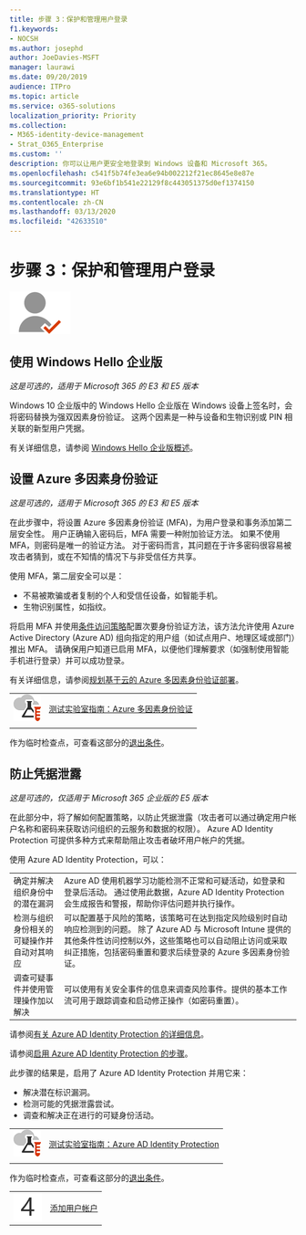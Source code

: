 ```yaml
---
title: 步骤 3：保护和管理用户登录
f1.keywords:
- NOCSH
ms.author: josephd
author: JoeDavies-MSFT
manager: laurawi
ms.date: 09/20/2019
audience: ITPro
ms.topic: article
ms.service: o365-solutions
localization_priority: Priority
ms.collection:
- M365-identity-device-management
- Strat_O365_Enterprise
ms.custom: ''
description: 你可以让用户更安全地登录到 Windows 设备和 Microsoft 365。
ms.openlocfilehash: c541f5b74fe3ea6e94b002212f21ec8645e8e87e
ms.sourcegitcommit: 93e6bf1b541e22129f8c443051375d0ef1374150
ms.translationtype: HT
ms.contentlocale: zh-CN
ms.lasthandoff: 03/13/2020
ms.locfileid: "42633510"
---
```

# <a name="step-3-secure-and-manage-your-user-sign-ins"></a>步骤 3：保护和管理用户登录

![第 2 阶段 - 标识](../media/deploy-foundation-infrastructure/identity_icon-small.png)


<a name="identity-windows-hello"></a>
## <a name="use-windows-hello-for-business"></a>使用 Windows Hello 企业版

*这是可选的，适用于 Microsoft 365 的 E3 和 E5 版本*

Windows 10 企业版中的 Windows Hello 企业版在 Windows 设备上签名时，会将密码替换为强双因素身份验证。 这两个因素是一种与设备和生物识别或 PIN 相关联的新型用户凭据。

有关详细信息，请参阅 [Windows Hello 企业版概述](https://docs.microsoft.com/windows/security/identity-protection/hello-for-business/hello-overview)。


<a name="identity-mfa"></a>
## <a name="set-up-azure-multi-factor-authentication"></a>设置 Azure 多因素身份验证

*这是可选的，适用于 Microsoft 365 的 E3 和 E5 版本*

在此步骤中，将设置 Azure 多因素身份验证 (MFA)，为用户登录和事务添加第二层安全性。 用户正确输入密码后，MFA 需要一种附加验证方法。 如果不使用 MFA，则密码是唯一的验证方法。 对于密码而言，其问题在于许多密码很容易被攻击者猜到，或在不知情的情况下与非受信任方共享。

使用 MFA，第二层安全可以是：

- 不易被欺骗或者复制的个人和受信任设备，如智能手机。
- 生物识别属性，如指纹。

将启用 MFA 并使用[条件访问策略](https://docs.microsoft.com/azure/active-directory/authentication/howto-mfa-getstarted#enable-multi-factor-authentication-with-conditional-access)配置次要身份验证方法，该方法允许使用 Azure Active Directory (Azure AD) 组向指定的用户组（如试点用户、地理区域或部门）推出 MFA。 请确保用户知道已启用 MFA，以便他们理解要求（如强制使用智能手机进行登录）并可以成功登录。 

有关详细信息，请参阅[规划基于云的 Azure 多因素身份验证部署](https://docs.microsoft.com/azure/active-directory/authentication/howto-mfa-getstarted)。

|||
|:-------|:-----|
|![Microsoft 云的测试实验室指南](../media/m365-enterprise-test-lab-guides/cloud-tlg-icon-small.png)| [测试实验室指南：Azure 多因素身份验证](multi-factor-authentication-microsoft-365-test-environment.md) |
|||

作为临时检查点，可查看这部分的[退出条件](identity-exit-criteria.md#crit-identity-mfa)。

<a name="identity-ident-prot"></a>
## <a name="protect-against-credential-compromise"></a>防止凭据泄露

*这是可选的，仅适用于 Microsoft 365 企业版的 E5 版本*

在此部分中，将了解如何配置策略，以防止凭据泄露（攻击者可以通过确定用户帐户名称和密码来获取访问组织的云服务和数据的权限）。 Azure AD Identity Protection 可提供多种方式来帮助阻止攻击者破坏用户帐户的凭据。

使用 Azure AD Identity Protection，可以：

|||
|:---------|:---------|
|确定并解决组织身份中的潜在漏洞|Azure AD 使用机器学习功能检测不正常和可疑活动，如登录和登录后活动。 通过使用此数据，Azure AD Identity Protection 会生成报告和警报，帮助你评估问题并执行操作。|
|检测与组织身份相关的可疑操作并自动对其响应|可以配置基于风险的策略，该策略可在达到指定风险级别时自动响应检测到的问题。 除了 Azure AD 与 Microsoft Intune 提供的其他条件性访问控制以外，这些策略也可以自动阻止访问或采取纠正措施，包括密码重置和要求后续登录的 Azure 多因素身份验证。|
|调查可疑事件并使用管理操作加以解决|可以使用有关安全事件的信息来调查风险事件。提供的基本工作流可用于跟踪调查和启动修正操作（如密码重置）。|

请参阅[有关 Azure AD Identity Protection 的详细信息](https://docs.microsoft.com/azure/active-directory/active-directory-identityprotection)。

请参阅[启用 Azure AD Identity Protection 的步骤](https://docs.microsoft.com/azure/active-directory/active-directory-identityprotection-enable)。

此步骤的结果是，启用了 Azure AD Identity Protection 并用它来：

- 解决潜在标识漏洞。
- 检测可能的凭据泄露尝试。
- 调查和解决正在进行的可疑身份活动。

|||
|:-------|:-----|
|![Microsoft 云的测试实验室指南](../media/m365-enterprise-test-lab-guides/cloud-tlg-icon-small.png)| [测试实验室指南：Azure AD Identity Protection](azure-ad-identity-protection-microsoft-365-test-environment.md) |
|||

作为临时检查点，可查看这部分的[退出条件](identity-exit-criteria.md#crit-identity-ident-prot)。

|||
|:-------|:-----|
|![第 4 步](../media/stepnumbers/Step4.png)| [添加用户帐户](identity-add-user-accounts.md) |
